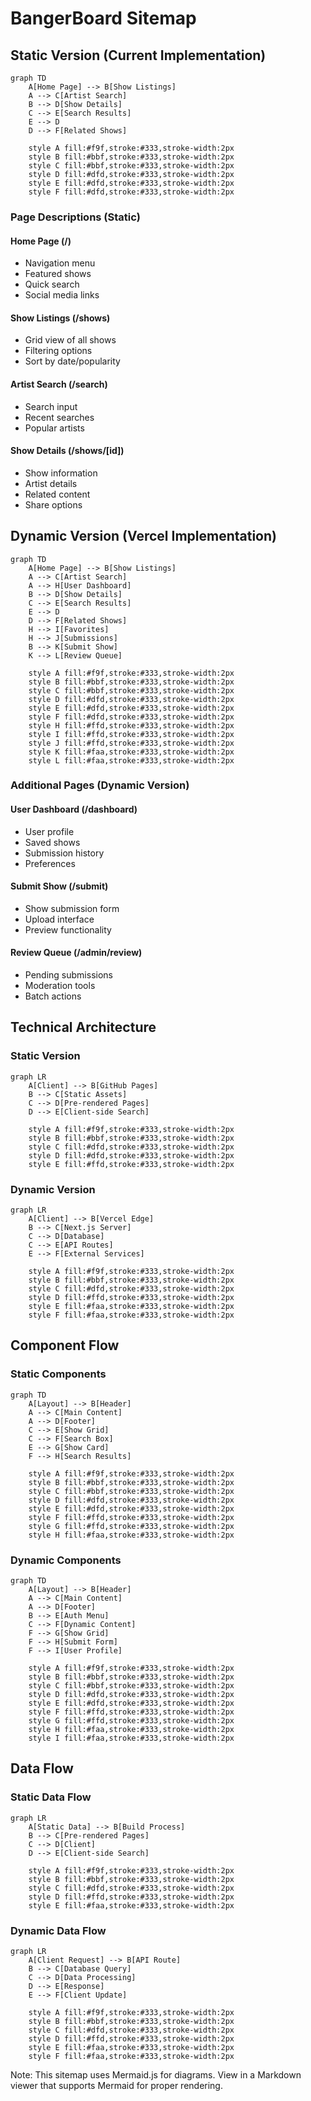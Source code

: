 # BangerBoard Sitemap

## Static Version (Current Implementation)

```mermaid
graph TD
    A[Home Page] --> B[Show Listings]
    A --> C[Artist Search]
    B --> D[Show Details]
    C --> E[Search Results]
    E --> D
    D --> F[Related Shows]
    
    style A fill:#f9f,stroke:#333,stroke-width:2px
    style B fill:#bbf,stroke:#333,stroke-width:2px
    style C fill:#bbf,stroke:#333,stroke-width:2px
    style D fill:#dfd,stroke:#333,stroke-width:2px
    style E fill:#dfd,stroke:#333,stroke-width:2px
    style F fill:#dfd,stroke:#333,stroke-width:2px
```

### Page Descriptions (Static)

#### Home Page (/)
- Navigation menu
- Featured shows
- Quick search
- Social media links

#### Show Listings (/shows)
- Grid view of all shows
- Filtering options
- Sort by date/popularity

#### Artist Search (/search)
- Search input
- Recent searches
- Popular artists

#### Show Details (/shows/[id])
- Show information
- Artist details
- Related content
- Share options

## Dynamic Version (Vercel Implementation)

```mermaid
graph TD
    A[Home Page] --> B[Show Listings]
    A --> C[Artist Search]
    A --> H[User Dashboard]
    B --> D[Show Details]
    C --> E[Search Results]
    E --> D
    D --> F[Related Shows]
    H --> I[Favorites]
    H --> J[Submissions]
    B --> K[Submit Show]
    K --> L[Review Queue]
    
    style A fill:#f9f,stroke:#333,stroke-width:2px
    style B fill:#bbf,stroke:#333,stroke-width:2px
    style C fill:#bbf,stroke:#333,stroke-width:2px
    style D fill:#dfd,stroke:#333,stroke-width:2px
    style E fill:#dfd,stroke:#333,stroke-width:2px
    style F fill:#dfd,stroke:#333,stroke-width:2px
    style H fill:#ffd,stroke:#333,stroke-width:2px
    style I fill:#ffd,stroke:#333,stroke-width:2px
    style J fill:#ffd,stroke:#333,stroke-width:2px
    style K fill:#faa,stroke:#333,stroke-width:2px
    style L fill:#faa,stroke:#333,stroke-width:2px
```

### Additional Pages (Dynamic Version)

#### User Dashboard (/dashboard)
- User profile
- Saved shows
- Submission history
- Preferences

#### Submit Show (/submit)
- Show submission form
- Upload interface
- Preview functionality

#### Review Queue (/admin/review)
- Pending submissions
- Moderation tools
- Batch actions

## Technical Architecture

### Static Version
```mermaid
graph LR
    A[Client] --> B[GitHub Pages]
    B --> C[Static Assets]
    C --> D[Pre-rendered Pages]
    D --> E[Client-side Search]
    
    style A fill:#f9f,stroke:#333,stroke-width:2px
    style B fill:#bbf,stroke:#333,stroke-width:2px
    style C fill:#dfd,stroke:#333,stroke-width:2px
    style D fill:#dfd,stroke:#333,stroke-width:2px
    style E fill:#ffd,stroke:#333,stroke-width:2px
```

### Dynamic Version
```mermaid
graph LR
    A[Client] --> B[Vercel Edge]
    B --> C[Next.js Server]
    C --> D[Database]
    C --> E[API Routes]
    E --> F[External Services]
    
    style A fill:#f9f,stroke:#333,stroke-width:2px
    style B fill:#bbf,stroke:#333,stroke-width:2px
    style C fill:#dfd,stroke:#333,stroke-width:2px
    style D fill:#ffd,stroke:#333,stroke-width:2px
    style E fill:#faa,stroke:#333,stroke-width:2px
    style F fill:#faa,stroke:#333,stroke-width:2px
```

## Component Flow

### Static Components
```mermaid
graph TD
    A[Layout] --> B[Header]
    A --> C[Main Content]
    A --> D[Footer]
    C --> E[Show Grid]
    C --> F[Search Box]
    E --> G[Show Card]
    F --> H[Search Results]
    
    style A fill:#f9f,stroke:#333,stroke-width:2px
    style B fill:#bbf,stroke:#333,stroke-width:2px
    style C fill:#bbf,stroke:#333,stroke-width:2px
    style D fill:#dfd,stroke:#333,stroke-width:2px
    style E fill:#dfd,stroke:#333,stroke-width:2px
    style F fill:#ffd,stroke:#333,stroke-width:2px
    style G fill:#ffd,stroke:#333,stroke-width:2px
    style H fill:#faa,stroke:#333,stroke-width:2px
```

### Dynamic Components
```mermaid
graph TD
    A[Layout] --> B[Header]
    A --> C[Main Content]
    A --> D[Footer]
    B --> E[Auth Menu]
    C --> F[Dynamic Content]
    F --> G[Show Grid]
    F --> H[Submit Form]
    F --> I[User Profile]
    
    style A fill:#f9f,stroke:#333,stroke-width:2px
    style B fill:#bbf,stroke:#333,stroke-width:2px
    style C fill:#bbf,stroke:#333,stroke-width:2px
    style D fill:#dfd,stroke:#333,stroke-width:2px
    style E fill:#dfd,stroke:#333,stroke-width:2px
    style F fill:#ffd,stroke:#333,stroke-width:2px
    style G fill:#ffd,stroke:#333,stroke-width:2px
    style H fill:#faa,stroke:#333,stroke-width:2px
    style I fill:#faa,stroke:#333,stroke-width:2px
```

## Data Flow

### Static Data Flow
```mermaid
graph LR
    A[Static Data] --> B[Build Process]
    B --> C[Pre-rendered Pages]
    C --> D[Client]
    D --> E[Client-side Search]
    
    style A fill:#f9f,stroke:#333,stroke-width:2px
    style B fill:#bbf,stroke:#333,stroke-width:2px
    style C fill:#dfd,stroke:#333,stroke-width:2px
    style D fill:#ffd,stroke:#333,stroke-width:2px
    style E fill:#faa,stroke:#333,stroke-width:2px
```

### Dynamic Data Flow
```mermaid
graph LR
    A[Client Request] --> B[API Route]
    B --> C[Database Query]
    C --> D[Data Processing]
    D --> E[Response]
    E --> F[Client Update]
    
    style A fill:#f9f,stroke:#333,stroke-width:2px
    style B fill:#bbf,stroke:#333,stroke-width:2px
    style C fill:#dfd,stroke:#333,stroke-width:2px
    style D fill:#ffd,stroke:#333,stroke-width:2px
    style E fill:#faa,stroke:#333,stroke-width:2px
    style F fill:#faa,stroke:#333,stroke-width:2px
```

Note: This sitemap uses Mermaid.js for diagrams. View in a Markdown viewer that supports Mermaid for proper rendering. 